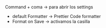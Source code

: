 Command + coma -> para abrir los settings

- default Formatter -> Prettier Code formatter
- Format on Save -> activamos la casilla
